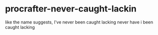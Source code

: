 # procrafter-never-caught-lackin
like the name suggests, I've never been caught lacking
never have i been caught lacking
<!-- SIKE LMAO U THOUGHT YOU FOUND THE FLAG L DANCE -->
<!-- you can have this tho: https://www.reddit.com/user/johnmadd0w -->

